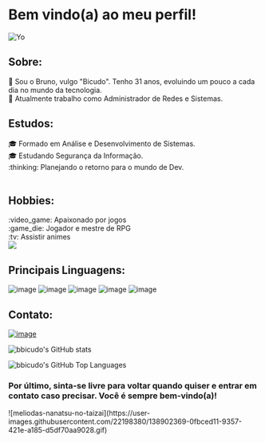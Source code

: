 <h1>Bem vindo(a) ao meu perfil!</h1>

![Yo](https://user-images.githubusercontent.com/22198380/138895788-bcd19a6e-026f-410c-b14e-1d35990e7ad0.gif)


<h2>Sobre:</h2>
🌱 Sou o Bruno, vulgo "Bicudo". Tenho 31 anos, evoluindo um pouco a cada dia no mundo da tecnologia.<br/>
💼 Atualmente trabalho como Administrador de Redes e Sistemas.<br/>

<h2>Estudos:</h2>
🎓 Formado em Análise e Desenvolvimento de Sistemas.<br/>
🎓 Estudando Segurança da Informação.<br/>
:thinking: Planejando o retorno para o mundo de Dev.<br/><br/>

<h2>Hobbies:</h2>
:video_game: Apaixonado por jogos<br/>
:game_die: Jogador e mestre de RPG<br/>
:tv: Assistir animes<br/>

<img src="https://user-images.githubusercontent.com/22198380/138901008-2948b9a9-5882-4d38-ad37-a3a836f41f77.gif"/>
<h2>Principais Linguagens:</h2>

![image](https://img.shields.io/badge/VBScript-VBS-blue)
![image](https://img.shields.io/badge/Batchfile-bat-blue)
![image](https://img.shields.io/badge/html-html5-blue)
![image](https://img.shields.io/badge/css-css3-blue)
![image](https://img.shields.io/badge/javascript-JS-blue)

<h2>Contato:</h2>

[![image](https://img.shields.io/badge/In-Linkedin-blue)](https://www.linkedin.com/in/bruno-branco-bicudo-220387a1/)

![bbicudo's GitHub stats](https://github-readme-stats.vercel.app/api?username=bbicudo&show_icons=true&theme=dark)

![bbicudo's GitHub Top Languages](https://github-readme-stats.vercel.app/api/top-langs/?username=bbicudo&layout=compact&card_width=445langs_count=7&theme=dark)

<h3>Por último, sinta-se livre para voltar quando quiser e entrar em contato caso precisar. Você é sempre bem-vindo(a)!</h3>
![meliodas-nanatsu-no-taizai](https://user-images.githubusercontent.com/22198380/138902369-0fbced11-9357-421e-a185-d5df70aa9028.gif)

